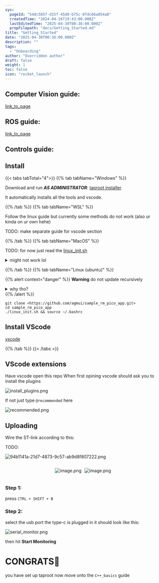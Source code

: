 ```yaml
---
sys:
  pageId: "54dc585f-d15f-45d0-b75c-8fdc66a854a8"
  createdTime: "2024-04-16T19:43:00.000Z"
  lastEditedTime: "2025-04-30T00:36:00.000Z"
  propFilepath: "docs/Getting_Started.md"
title: "Getting_Started"
date: "2025-04-30T00:36:00.000Z"
description: ""
tags:
  - "Onboarding"
author: "Overridden author"
draft: false
weight: 1
toc: false
icon: "rocket_launch"
---
```


## Computer Vision guide:

[link_to_page](86d45bc0-388b-4d26-8848-44f255f73d0e)

## ROS guide:

[link_to_page](3c76c1de-ec8f-46d6-8b0a-294005edc2d5)

## Controls guide:

## Install

{{< tabs tabTotal="4">}}
{{% tab tabName="Windows" %}}

Download and run _**AS ADMINISTRATOR**_: [taproot installer](https://github.com/Thornbots/TeachingFreshies/releases/tag/1.0)

It automatically installs all the tools and vscode.

{{% /tab %}}
{{% tab tabName="WSL" %}}

Follow the linux guide but currently some methods do not work (also ur kinda on ur own hehe)

TODO: make separate guide for vscode section

{{% /tab %}}
{{% tab tabName="MacOS" %}}

TODO: for now just read the [linux_init.sh](https://github.com/agmui/sample_rm_pico_app/blob/main/linux_init.sh)

<details>
<summary>might not work lol</summary>

`brew install libusb pkg-config`

Next install: [vscode](https://code.visualstudio.com/Download)

</details>

{{% /tab %}}
{{% tab tabName="Linux (ubuntu)" %}}

{{% alert context="danger" %}}
**Warning** do not update recursively
<details>
<summary>why tho?</summary>
There are some submodules that may go on for a while (like tinyusb) and I highly
recommend you don't need to get them.
If you want to see what submodules I update just look in `linux_init.sh`
</details>
{{% /alert %}}

```shell
git clone <https://github.com/agmui/sample_rm_pico_app.git>
cd sample_rm_pico_app
./linux_init.sh && source ~/.bashrc
```

## Install VScode

[vscode](https://code.visualstudio.com/Download)

{{% /tab %}}
{{< /tabs >}}

## VScode extensions

Have vscode open this repo
When first opining vscode should ask you to install the plugins

![install_plugins.png](https://prod-files-secure.s3.us-west-2.amazonaws.com/d518164a-d88e-44d1-a4ee-3adb3bd8bce0/89bd30f0-1825-4e77-867b-0a41ce370880/install_plugins.png?X-Amz-Algorithm=AWS4-HMAC-SHA256&X-Amz-Content-Sha256=UNSIGNED-PAYLOAD&X-Amz-Credential=ASIAZI2LB466T567V6RF%2F20250623%2Fus-west-2%2Fs3%2Faws4_request&X-Amz-Date=20250623T161054Z&X-Amz-Expires=3600&X-Amz-Security-Token=IQoJb3JpZ2luX2VjEBwaCXVzLXdlc3QtMiJIMEYCIQDYVU%2FOokzOQdv1a4Yaeks4rOQMhMbP8YZ7kZruPglPjgIhAPetR1dDoHDmmfNJloIxE%2B6rL4%2BSzlT%2FabHbbpzUyxAcKv8DCBUQABoMNjM3NDIzMTgzODA1IgzsKe1s9c5VYxPoMf0q3AM3Zk8LlnCPF5CJcYS9lQwd%2F%2F3BqXfZvCmGQxoIkQZ%2B2EjV2ioFJdWFF%2B8kyKikXAGtY9Yku6XYngQbM%2BHWaJwx9E2ZbU3BCoV2LqohZJ1u7oF9cjEsuyoE0K0CKM0zb9Qj9fveqK8EGTf1oENVSSfAOP4tpfS1sNSMS9XHZNhLEnHEHA%2BX2AKfxrL9EnMjv48TN0%2Fb2jFjesayjXfLYDQup%2FVUkN0FclD6pzl40CjNKYhSG58dyx9zFcgQKTXlzsFOWAT7vTRd9ALtHfoLZSJ9J12hCZCXDyNJTXVdS%2BGYRt1T%2FIRQqxbPev0ITSZv8Bw28lWgsRecLPwPuHbCCP7hj9zdJbJyLYeHYA48I4mCqBpuY50gHFJ3DrbIgApb62iDhsKrhYQ%2BfOp5Zh65WrhS7zFAYvpK9HxiGLHVOahhIFwktxlXJRcrmVNAqyxFK6NhdAxrg6yElkNvb3giyIo1KgIhxlLuRNWbZdvn07uBjQuTuArooYdQyEsjPNgtXOGQa5Tqzi6z3ZpK6zuYCeLPL%2BjEBobdwdnoKm7D8MklPoWJ74fbbFy2INbl9ILjaWVBVJ0mA1AfRF3tASJAMiAoe208IYTfkRFF4nIAyezLe33U8P38Xkz4jjtgPjDg9OTCBjqkAXjuVoEO5QyeZlbWtm5zgPG0LDKUcAB0YCDVjBrY%2BcDZ1PQXN6en9oIO759VX5428wj%2BEjYItHjTdxrbtgDDgjsvwY0B8bsq%2BXkWcByoNtBmybvknPQ8JYiw%2B%2FEtSyl6xGxb4LSjNlstPspP8nn9L4Es0YcNubt4TtSt0pyrjkOYVWo1J%2BN9hy1HIpxf1gqi2fsMsQz1SYjRypiC6bwbSldZJV6I&X-Amz-Signature=cac654a1ea40fa945fe933fb88b1cc7a28fd30d360c1aad25e7e8847344953ea&X-Amz-SignedHeaders=host&x-amz-checksum-mode=ENABLED&x-id=GetObject)

If not just type `@recommended` here  

![recommended.png](https://prod-files-secure.s3.us-west-2.amazonaws.com/d518164a-d88e-44d1-a4ee-3adb3bd8bce0/61e661e9-5d85-4dfc-be0d-8d2097a5e793/recommended.png?X-Amz-Algorithm=AWS4-HMAC-SHA256&X-Amz-Content-Sha256=UNSIGNED-PAYLOAD&X-Amz-Credential=ASIAZI2LB466T567V6RF%2F20250623%2Fus-west-2%2Fs3%2Faws4_request&X-Amz-Date=20250623T161054Z&X-Amz-Expires=3600&X-Amz-Security-Token=IQoJb3JpZ2luX2VjEBwaCXVzLXdlc3QtMiJIMEYCIQDYVU%2FOokzOQdv1a4Yaeks4rOQMhMbP8YZ7kZruPglPjgIhAPetR1dDoHDmmfNJloIxE%2B6rL4%2BSzlT%2FabHbbpzUyxAcKv8DCBUQABoMNjM3NDIzMTgzODA1IgzsKe1s9c5VYxPoMf0q3AM3Zk8LlnCPF5CJcYS9lQwd%2F%2F3BqXfZvCmGQxoIkQZ%2B2EjV2ioFJdWFF%2B8kyKikXAGtY9Yku6XYngQbM%2BHWaJwx9E2ZbU3BCoV2LqohZJ1u7oF9cjEsuyoE0K0CKM0zb9Qj9fveqK8EGTf1oENVSSfAOP4tpfS1sNSMS9XHZNhLEnHEHA%2BX2AKfxrL9EnMjv48TN0%2Fb2jFjesayjXfLYDQup%2FVUkN0FclD6pzl40CjNKYhSG58dyx9zFcgQKTXlzsFOWAT7vTRd9ALtHfoLZSJ9J12hCZCXDyNJTXVdS%2BGYRt1T%2FIRQqxbPev0ITSZv8Bw28lWgsRecLPwPuHbCCP7hj9zdJbJyLYeHYA48I4mCqBpuY50gHFJ3DrbIgApb62iDhsKrhYQ%2BfOp5Zh65WrhS7zFAYvpK9HxiGLHVOahhIFwktxlXJRcrmVNAqyxFK6NhdAxrg6yElkNvb3giyIo1KgIhxlLuRNWbZdvn07uBjQuTuArooYdQyEsjPNgtXOGQa5Tqzi6z3ZpK6zuYCeLPL%2BjEBobdwdnoKm7D8MklPoWJ74fbbFy2INbl9ILjaWVBVJ0mA1AfRF3tASJAMiAoe208IYTfkRFF4nIAyezLe33U8P38Xkz4jjtgPjDg9OTCBjqkAXjuVoEO5QyeZlbWtm5zgPG0LDKUcAB0YCDVjBrY%2BcDZ1PQXN6en9oIO759VX5428wj%2BEjYItHjTdxrbtgDDgjsvwY0B8bsq%2BXkWcByoNtBmybvknPQ8JYiw%2B%2FEtSyl6xGxb4LSjNlstPspP8nn9L4Es0YcNubt4TtSt0pyrjkOYVWo1J%2BN9hy1HIpxf1gqi2fsMsQz1SYjRypiC6bwbSldZJV6I&X-Amz-Signature=c2a72de72f999e643f1f720d8003face038999681aa2b28abdd4c7fc2bdfb3f9&X-Amz-SignedHeaders=host&x-amz-checksum-mode=ENABLED&x-id=GetObject)

## Uploading

Wire the ST-link according to this:

TODO:

![94b1141a-21d7-4873-9c57-ab9d8f807222.png](https://prod-files-secure.s3.us-west-2.amazonaws.com/d518164a-d88e-44d1-a4ee-3adb3bd8bce0/e5fad17d-ab82-4300-9f4c-505ab4b1202c/94b1141a-21d7-4873-9c57-ab9d8f807222.png?X-Amz-Algorithm=AWS4-HMAC-SHA256&X-Amz-Content-Sha256=UNSIGNED-PAYLOAD&X-Amz-Credential=ASIAZI2LB466T567V6RF%2F20250623%2Fus-west-2%2Fs3%2Faws4_request&X-Amz-Date=20250623T161054Z&X-Amz-Expires=3600&X-Amz-Security-Token=IQoJb3JpZ2luX2VjEBwaCXVzLXdlc3QtMiJIMEYCIQDYVU%2FOokzOQdv1a4Yaeks4rOQMhMbP8YZ7kZruPglPjgIhAPetR1dDoHDmmfNJloIxE%2B6rL4%2BSzlT%2FabHbbpzUyxAcKv8DCBUQABoMNjM3NDIzMTgzODA1IgzsKe1s9c5VYxPoMf0q3AM3Zk8LlnCPF5CJcYS9lQwd%2F%2F3BqXfZvCmGQxoIkQZ%2B2EjV2ioFJdWFF%2B8kyKikXAGtY9Yku6XYngQbM%2BHWaJwx9E2ZbU3BCoV2LqohZJ1u7oF9cjEsuyoE0K0CKM0zb9Qj9fveqK8EGTf1oENVSSfAOP4tpfS1sNSMS9XHZNhLEnHEHA%2BX2AKfxrL9EnMjv48TN0%2Fb2jFjesayjXfLYDQup%2FVUkN0FclD6pzl40CjNKYhSG58dyx9zFcgQKTXlzsFOWAT7vTRd9ALtHfoLZSJ9J12hCZCXDyNJTXVdS%2BGYRt1T%2FIRQqxbPev0ITSZv8Bw28lWgsRecLPwPuHbCCP7hj9zdJbJyLYeHYA48I4mCqBpuY50gHFJ3DrbIgApb62iDhsKrhYQ%2BfOp5Zh65WrhS7zFAYvpK9HxiGLHVOahhIFwktxlXJRcrmVNAqyxFK6NhdAxrg6yElkNvb3giyIo1KgIhxlLuRNWbZdvn07uBjQuTuArooYdQyEsjPNgtXOGQa5Tqzi6z3ZpK6zuYCeLPL%2BjEBobdwdnoKm7D8MklPoWJ74fbbFy2INbl9ILjaWVBVJ0mA1AfRF3tASJAMiAoe208IYTfkRFF4nIAyezLe33U8P38Xkz4jjtgPjDg9OTCBjqkAXjuVoEO5QyeZlbWtm5zgPG0LDKUcAB0YCDVjBrY%2BcDZ1PQXN6en9oIO759VX5428wj%2BEjYItHjTdxrbtgDDgjsvwY0B8bsq%2BXkWcByoNtBmybvknPQ8JYiw%2B%2FEtSyl6xGxb4LSjNlstPspP8nn9L4Es0YcNubt4TtSt0pyrjkOYVWo1J%2BN9hy1HIpxf1gqi2fsMsQz1SYjRypiC6bwbSldZJV6I&X-Amz-Signature=9ef746af99cbe1a7cf595514f180c732ad727555d95b206221badebcd5b81e6b&X-Amz-SignedHeaders=host&x-amz-checksum-mode=ENABLED&x-id=GetObject)

<div style="display: flex;flex-direction: row; column-gap:10px; max-width: 630px;justify-content: center;">
<div>

![image.png](https://prod-files-secure.s3.us-west-2.amazonaws.com/d518164a-d88e-44d1-a4ee-3adb3bd8bce0/210ecb78-1116-4d7b-b9b7-2292f66fa2c2/image.png?X-Amz-Algorithm=AWS4-HMAC-SHA256&X-Amz-Content-Sha256=UNSIGNED-PAYLOAD&X-Amz-Credential=ASIAZI2LB466YWSPVDEQ%2F20250623%2Fus-west-2%2Fs3%2Faws4_request&X-Amz-Date=20250623T161057Z&X-Amz-Expires=3600&X-Amz-Security-Token=IQoJb3JpZ2luX2VjEBwaCXVzLXdlc3QtMiJGMEQCIB29sW71MP6MogrVuV%2BvxpsFpk8dSQwGsMy2pfgWNLOQAiAbob5sa6tnod4iD6K4W8rB9jyTGjgVCJwpHF4YAQydSir%2FAwgVEAAaDDYzNzQyMzE4MzgwNSIMgXYi%2BdKS69eG7hMLKtwDDVgNlhgwJKiHErE1qg1MuAqgf%2BUP7bsCEeU7%2FSlOl0SKzaW25jQM8wlDFNS%2BaYvOoDXy9acXvfrpAdpsRq3ageSyDe6wd1Qng4aTspBKBIDh0LqI1p%2BzxbU%2B1sh3EltcqbYju4g6SeKmDtZh0%2BGVFzw9W0w692tzrdZnVw%2BZaQ4F2biu7W6P6Y2odM0SpPnsldhT7U93wG5%2Faz4uKLSCiaT23lSiL5Xgov6J%2Fz3Mu6%2B1StY%2BD9PIvUv%2FKLNkLYQDibbE2NdUWKpCx23phbTHgcOQue2CktVx9ROOL6ZttEtaPe0qjgubC2vvESyx3EKcIWJGFe8LE3c3Jz2Yo%2FB7jt4kuNHsys%2F8UKkDW9K%2F%2BsBvSfWanKKxCa%2BA%2F2%2BS3YbFJ2TUeGSYuQEz03LRxyGcyqzoXUgZv%2BZzjClCd5QCUI4Jgd%2Fk9X69gjWAeuQtRe2UwPmqh1n%2BRBqtTRtMxGxWudqkntusRsXDcl7VEy6hRj8nz6a%2FxyRyG6%2FhaWLC%2BfACIcVDnbOyXyHmIX8RVA9ud9pedNZk9fUxaUe6L8t04GcWseCvV3epGq7FwGN0C%2BPNEZb5QTy81ywcP%2BCcUlI1vrUoRpsPT0z%2FShOHbSCzPsB%2BLatOrpMxdfGbT%2BowtvTkwgY6pgEdZ00vc%2FU9RFNwjmkPbhmreCN%2F%2BPId1DDA1DO4aOouZc%2B2SeZWrrnxpI6X1nwTqJAJ5TU53Psr%2BCPw7xYhJkWZCCfSBPkL3WBH8HGj4ksC%2FbH7UQs%2FlL%2F%2FI0px06e7jqtwf2PiSmzUwLPS1auOqvo6fWIFSqrSE7M%2F1uiU%2FlTNZ1ronqmhgdnOuid%2FTFVfFRz1YRZhD2MVl4i53KAt1%2BGmeO9RB%2BAf&X-Amz-Signature=ffc6059587481c213de2b50dbbebb4ff43b15873af52dab20bdd7d59a21f37c7&X-Amz-SignedHeaders=host&x-amz-checksum-mode=ENABLED&x-id=GetObject)

</div>
<div>

![image.png](https://prod-files-secure.s3.us-west-2.amazonaws.com/d518164a-d88e-44d1-a4ee-3adb3bd8bce0/33a0fd0f-8ca6-4a86-8e09-26e95ded1fff/image.png?X-Amz-Algorithm=AWS4-HMAC-SHA256&X-Amz-Content-Sha256=UNSIGNED-PAYLOAD&X-Amz-Credential=ASIAZI2LB466TOF4D2D2%2F20250623%2Fus-west-2%2Fs3%2Faws4_request&X-Amz-Date=20250623T161057Z&X-Amz-Expires=3600&X-Amz-Security-Token=IQoJb3JpZ2luX2VjEBwaCXVzLXdlc3QtMiJIMEYCIQCAWCpmJV5GBqCQHSlMTCHFsx0fpMPq4ni7F3HpI8kktAIhAObb3AdVF%2BjZeW%2BJOGSkuxb8p7eVuJnnavKU9BKUf5keKv8DCBUQABoMNjM3NDIzMTgzODA1IgxhD62lsF14CeATWcMq3AP1UOTP4jrMY7u9i%2FvopSuwh0GrUuJAz16CIr3Lvkx8IxvFTxp4ReirRsYLClCxvuCTjXjFQt%2Fv1nq%2Fdl%2FRudHmF%2F9WuW2HvmEgu34QDU0Viptf89Md358B7gnSnKx3EWx1kk8Wh1crsIKlipDyJ%2BMkxXE0tsdOSxFaO96yMt9X6SSYac0SI16kcEJwP7nli02QHkPjHrvT03q2Wpn2J161ntRw5zeV6nNul3AV5TJzFi03NvfjQgzj8pxibcAQZEcyT6WTFwWmXDQokKH2yv3c3WwR2dZ8xcEAIiJ%2FstsaZX82B6zhC6JXdwo6%2BDnNUpWx6QxnsUu1NCYEeoxcu4NDiu4wbeP3ReQiwV3RsL82MYO%2FgsilevHOsaz9BojdnbJNUIB3r8WEM%2BhagY5KQGUjHlbNKxDHmybI12LIynpDtFqJVYqy8MfrYNoq0uPzlMxwWt2bB%2Bj6O5OsnQJd2WV7HCMQQNYPzu4QJ%2F1r%2BFlH6J68rpWTUImyIsegkTMhnop5I1JoyLv5pOrn2rZIKVlyIkdxY%2FsCYuO3ndu1YNaTFkxS2NS0ppVPfaf6zVk3OKo%2FyfuNjrTAi5jffFPkk6R0aIqlGwIde9ExDDCFy%2BTQ9cAZUl8YLXYPgoR6gTCo9OTCBjqkATUxGX319KwvByKAR14wmZBxXn7cMikz9cIxDNAV7%2F4kz3AhDH1DFgBzDB7Y2VF%2FECU6hseVwbelhmkmLvHV7JFgBhs731gljfCDv4259GZ29NxuS85oD80YD1RsoESlnbiVFwtSU9iboDwz1ZCdsc%2B6fs74pTM1SWynl5Jvru0P4ed3g395prUvHuwTRFPquqaLNdWDXJwL2Fbki%2BHtuFGTxMrm&X-Amz-Signature=f558aec8f81ab212a7e3e3b3683b56f817d246552d7667b2ef56d13bfab3cd53&X-Amz-SignedHeaders=host&x-amz-checksum-mode=ENABLED&x-id=GetObject)

</div>
</div>

### Step 1:

press `CTRL + SHIFT + B`

### Step 2:

select the usb port the type-c is plugged in it should look like this:

![serial_monitor.png](https://prod-files-secure.s3.us-west-2.amazonaws.com/d518164a-d88e-44d1-a4ee-3adb3bd8bce0/f03f4774-05d4-4393-b6a0-d5efb6d315ab/serial_monitor.png?X-Amz-Algorithm=AWS4-HMAC-SHA256&X-Amz-Content-Sha256=UNSIGNED-PAYLOAD&X-Amz-Credential=ASIAZI2LB466T567V6RF%2F20250623%2Fus-west-2%2Fs3%2Faws4_request&X-Amz-Date=20250623T161054Z&X-Amz-Expires=3600&X-Amz-Security-Token=IQoJb3JpZ2luX2VjEBwaCXVzLXdlc3QtMiJIMEYCIQDYVU%2FOokzOQdv1a4Yaeks4rOQMhMbP8YZ7kZruPglPjgIhAPetR1dDoHDmmfNJloIxE%2B6rL4%2BSzlT%2FabHbbpzUyxAcKv8DCBUQABoMNjM3NDIzMTgzODA1IgzsKe1s9c5VYxPoMf0q3AM3Zk8LlnCPF5CJcYS9lQwd%2F%2F3BqXfZvCmGQxoIkQZ%2B2EjV2ioFJdWFF%2B8kyKikXAGtY9Yku6XYngQbM%2BHWaJwx9E2ZbU3BCoV2LqohZJ1u7oF9cjEsuyoE0K0CKM0zb9Qj9fveqK8EGTf1oENVSSfAOP4tpfS1sNSMS9XHZNhLEnHEHA%2BX2AKfxrL9EnMjv48TN0%2Fb2jFjesayjXfLYDQup%2FVUkN0FclD6pzl40CjNKYhSG58dyx9zFcgQKTXlzsFOWAT7vTRd9ALtHfoLZSJ9J12hCZCXDyNJTXVdS%2BGYRt1T%2FIRQqxbPev0ITSZv8Bw28lWgsRecLPwPuHbCCP7hj9zdJbJyLYeHYA48I4mCqBpuY50gHFJ3DrbIgApb62iDhsKrhYQ%2BfOp5Zh65WrhS7zFAYvpK9HxiGLHVOahhIFwktxlXJRcrmVNAqyxFK6NhdAxrg6yElkNvb3giyIo1KgIhxlLuRNWbZdvn07uBjQuTuArooYdQyEsjPNgtXOGQa5Tqzi6z3ZpK6zuYCeLPL%2BjEBobdwdnoKm7D8MklPoWJ74fbbFy2INbl9ILjaWVBVJ0mA1AfRF3tASJAMiAoe208IYTfkRFF4nIAyezLe33U8P38Xkz4jjtgPjDg9OTCBjqkAXjuVoEO5QyeZlbWtm5zgPG0LDKUcAB0YCDVjBrY%2BcDZ1PQXN6en9oIO759VX5428wj%2BEjYItHjTdxrbtgDDgjsvwY0B8bsq%2BXkWcByoNtBmybvknPQ8JYiw%2B%2FEtSyl6xGxb4LSjNlstPspP8nn9L4Es0YcNubt4TtSt0pyrjkOYVWo1J%2BN9hy1HIpxf1gqi2fsMsQz1SYjRypiC6bwbSldZJV6I&X-Amz-Signature=99860abbe51d17e760d1e72a72db9655a678a0ad459b9d7f98d5cbad54ca8574&X-Amz-SignedHeaders=host&x-amz-checksum-mode=ENABLED&x-id=GetObject)

then hit **Start Monitoring**

# CONGRATS🎉

you have set up taproot now move onto the `C++_basics` guide
